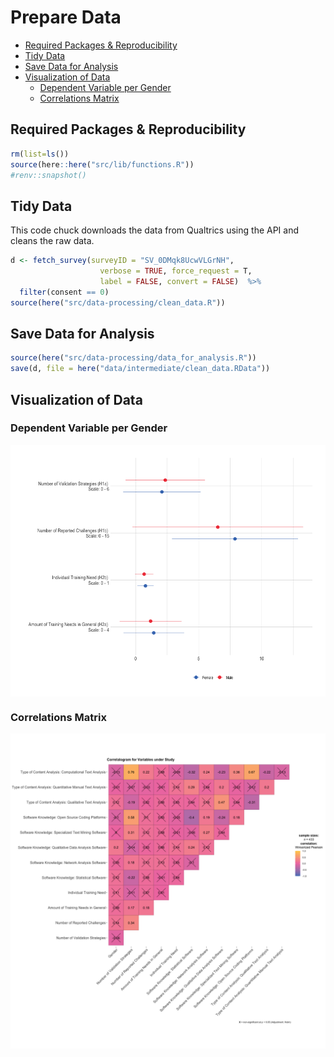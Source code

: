 Prepare Data
================

- [Required Packages &
  Reproducibility](#required-packages--reproducibility)
- [Tidy Data](#tidy-data)
- [Save Data for Analysis](#save-data-for-analysis)
- [Visualization of Data](#visualization-of-data)
  - [Dependent Variable per Gender](#dependent-variable-per-gender)
  - [Correlations Matrix](#correlations-matrix)

## Required Packages & Reproducibility

``` r
rm(list=ls())
source(here::here("src/lib/functions.R"))
#renv::snapshot()
```

## Tidy Data

This code chuck downloads the data from Qualtrics using the API and
cleans the raw data.

``` r
d <- fetch_survey(surveyID = "SV_0DMqk8UcwVLGrNH", 
                    verbose = TRUE, force_request = T,
                    label = FALSE, convert = FALSE)  %>%
  filter(consent == 0)
source(here("src/data-processing/clean_data.R"))
```

## Save Data for Analysis

``` r
source(here("src/data-processing/data_for_analysis.R"))
save(d, file = here("data/intermediate/clean_data.RData"))
```

## Visualization of Data

### Dependent Variable per Gender

<img src="../../report/figures/Dependent Variable-1.png" style="display: block; margin: auto;" />

### Correlations Matrix

<img src="../../report/figures/Correlations Matrix-1.png" style="display: block; margin: auto;" />
